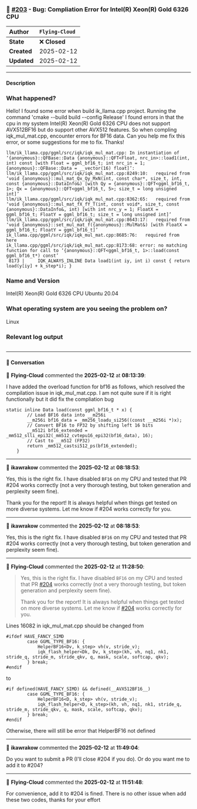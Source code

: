 ### 🐛 [#203](https://github.com/ikawrakow/ik_llama.cpp/issues/203) - Bug: Compliation Error for Intel(R) Xeon(R) Gold 6326 CPU

| **Author** | `Flying-Cloud` |
| :--- | :--- |
| **State** | ❌ **Closed** |
| **Created** | 2025-02-12 |
| **Updated** | 2025-02-12 |

---

#### Description

### What happened?

Hello! I found some error when build ik_llama.cpp project. Running the command 'cmake --build build --config Release'
I found errors in that the cpu in my system Intel(R) Xeon(R) Gold 6326 CPU does not support AVX512BF16 but do support other AVX512 features.
So when compling iqk_mul_mat.cpp, encounter errors for BF16 data.
Can you help me fix this error, or some suggestions for me to fix. Thanks!
```
llm/ik_llama.cpp/ggml/src/iqk/iqk_mul_mat.cpp: In instantiation of ‘{anonymous}::QFBase::Data {anonymous}::QFT<Float, nrc_in>::load1(int, int) const [with Float = ggml_bf16_t; int nrc_in = 1; {anonymous}::QFBase::Data = __vector(16) float]’:
llm/ik_llama.cpp/ggml/src/iqk/iqk_mul_mat.cpp:8249:10:   required from ‘void {anonymous}::mul_mat_Qx_Qy_MxN(int, const char*, size_t, int, const {anonymous}::DataInfo&) [with Qy = {anonymous}::QFT<ggml_bf16_t, 1>; Qx = {anonymous}::QFT<ggml_bf16_t, 5>; size_t = long unsigned int]’
llm/ik_llama.cpp/ggml/src/iqk/iqk_mul_mat.cpp:8362:65:   required from ‘void {anonymous}::mul_mat_fX_fY_T(int, const void*, size_t, const {anonymous}::DataInfo&, int) [with int nrc_y = 1; FloatX = ggml_bf16_t; FloatY = ggml_bf16_t; size_t = long unsigned int]’
llm/ik_llama.cpp/ggml/src/iqk/iqk_mul_mat.cpp:8643:17:   required from ‘void {anonymous}::set_mul_mat_f({anonymous}::MulMat&) [with FloatX = ggml_bf16_t; FloatY = ggml_bf16_t]’
ik_llama.cpp/ggml/src/iqk/iqk_mul_mat.cpp:8685:76:   required from here
ik_llama.cpp/ggml/src/iqk/iqk_mul_mat.cpp:8173:68: error: no matching function for call to ‘{anonymous}::QFT<ggml_bf16_t, 1>::load(const ggml_bf16_t*) const’
 8173 |     IQK_ALWAYS_INLINE Data load1(int iy, int i) const { return load(y[iy] + k_step*i); }
```

### Name and Version

Intel(R) Xeon(R) Gold 6326 CPU Ubuntu 20.04

### What operating system are you seeing the problem on?

Linux

### Relevant log output

```shell

```

---

#### 💬 Conversation

👤 **Flying-Cloud** commented the **2025-02-12** at **08:13:39**:<br>

I have added the overload function for bf16 as follows, which resolved the compilation issue in iqk_mul_mat.cpp.
I am not quite sure if it is right functionally but it did fix the compliation bug

```   
static inline Data load(const ggml_bf16_t * x) {
        // Load BF16 data into __m256i
        __m256i bf16_data = _mm256_loadu_si256((const __m256i *)x);
        // Convert BF16 to FP32 by shifting left 16 bits
        __m512i bf16_extended = _mm512_slli_epi32(_mm512_cvtepu16_epi32(bf16_data), 16);
        // Cast to __m512 (FP32)
        return _mm512_castsi512_ps(bf16_extended);
    }
```

---

👤 **ikawrakow** commented the **2025-02-12** at **08:18:53**:<br>

Yes, this is the right fix. I have disabled `BF16` on my CPU and tested that PR #204 works correctly (not a very thorough testing, but token generation and perplexity seem fine).

Thank you for the report! It is always helpful when things get tested on more diverse systems. Let me know if #204 works correctly for you.

---

👤 **ikawrakow** commented the **2025-02-12** at **08:18:53**:<br>

Yes, this is the right fix. I have disabled `BF16` on my CPU and tested that PR #204 works correctly (not a very thorough testing, but token generation and perplexity seem fine).

---

👤 **Flying-Cloud** commented the **2025-02-12** at **11:28:50**:<br>

> Yes, this is the right fix. I have disabled `BF16` on my CPU and tested that PR [#204](https://github.com/ikawrakow/ik_llama.cpp/pull/204) works correctly (not a very thorough testing, but token generation and perplexity seem fine).
> 
> Thank you for the report! It is always helpful when things get tested on more diverse systems. Let me know if [#204](https://github.com/ikawrakow/ik_llama.cpp/pull/204) works correctly for you.

Lines 16082 in iqk_mul_mat.cpp  should be changed from
```
#ifdef HAVE_FANCY_SIMD
        case GGML_TYPE_BF16: {
            HelperBF16<Dv, k_step> vh(v, stride_v);
            iqk_flash_helper<Dk, Dv, k_step>(kh, vh, nq1, nk1, stride_q, stride_m, stride_qkv, q, mask, scale, softcap, qkv);
        } break;
#endif
```
to
```
#if defined(HAVE_FANCY_SIMD) && defined(__AVX512BF16__)
        case GGML_TYPE_BF16: {
            HelperBF16<D, k_step> vh(v, stride_v);
            iqk_flash_helper<D, k_step>(kh, vh, nq1, nk1, stride_q, stride_m, stride_qkv, q, mask, scale, softcap, qkv);
        } break;
#endif
```
Otherwise, there will still be error that HelperBF16 not defined

---

👤 **ikawrakow** commented the **2025-02-12** at **11:49:04**:<br>

Do you want to submit a PR (I'll close #204 if you do). Or do you want me to add it to #204?

---

👤 **Flying-Cloud** commented the **2025-02-12** at **11:51:48**:<br>

For convenience, add it to #204 is fined. There is no other issue when add these two codes, thanks for your effort